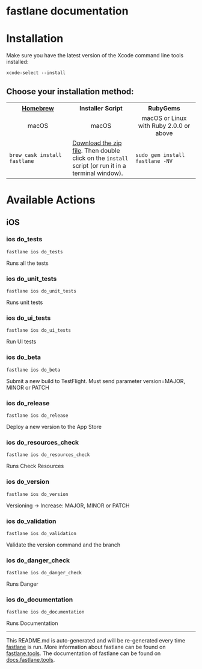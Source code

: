 fastlane documentation
================
# Installation

Make sure you have the latest version of the Xcode command line tools installed:

```
xcode-select --install
```

## Choose your installation method:

<table width="100%" >
<tr>
<th width="33%"><a href="http://brew.sh">Homebrew</a></th>
<th width="33%">Installer Script</th>
<th width="33%">RubyGems</th>
</tr>
<tr>
<td width="33%" align="center">macOS</td>
<td width="33%" align="center">macOS</td>
<td width="33%" align="center">macOS or Linux with Ruby 2.0.0 or above</td>
</tr>
<tr>
<td width="33%"><code>brew cask install fastlane</code></td>
<td width="33%"><a href="https://download.fastlane.tools">Download the zip file</a>. Then double click on the <code>install</code> script (or run it in a terminal window).</td>
<td width="33%"><code>sudo gem install fastlane -NV</code></td>
</tr>
</table>

# Available Actions
## iOS
### ios do_tests
```
fastlane ios do_tests
```
Runs all the tests
### ios do_unit_tests
```
fastlane ios do_unit_tests
```
Runs unit tests
### ios do_ui_tests
```
fastlane ios do_ui_tests
```
Run UI tests
### ios do_beta
```
fastlane ios do_beta
```
Submit a new build to TestFlight. Must send parameter version=MAJOR, MINOR or PATCH
### ios do_release
```
fastlane ios do_release
```
Deploy a new version to the App Store
### ios do_resources_check
```
fastlane ios do_resources_check
```
Runs Check Resources
### ios do_version
```
fastlane ios do_version
```
Versioning -> Increase: MAJOR, MINOR or PATCH
### ios do_validation
```
fastlane ios do_validation
```
Validate the version command and the branch
### ios do_danger_check
```
fastlane ios do_danger_check
```
Runs Danger
### ios do_documentation
```
fastlane ios do_documentation
```
Runs Documentation

----

This README.md is auto-generated and will be re-generated every time [fastlane](https://fastlane.tools) is run.
More information about fastlane can be found on [fastlane.tools](https://fastlane.tools).
The documentation of fastlane can be found on [docs.fastlane.tools](https://docs.fastlane.tools).
